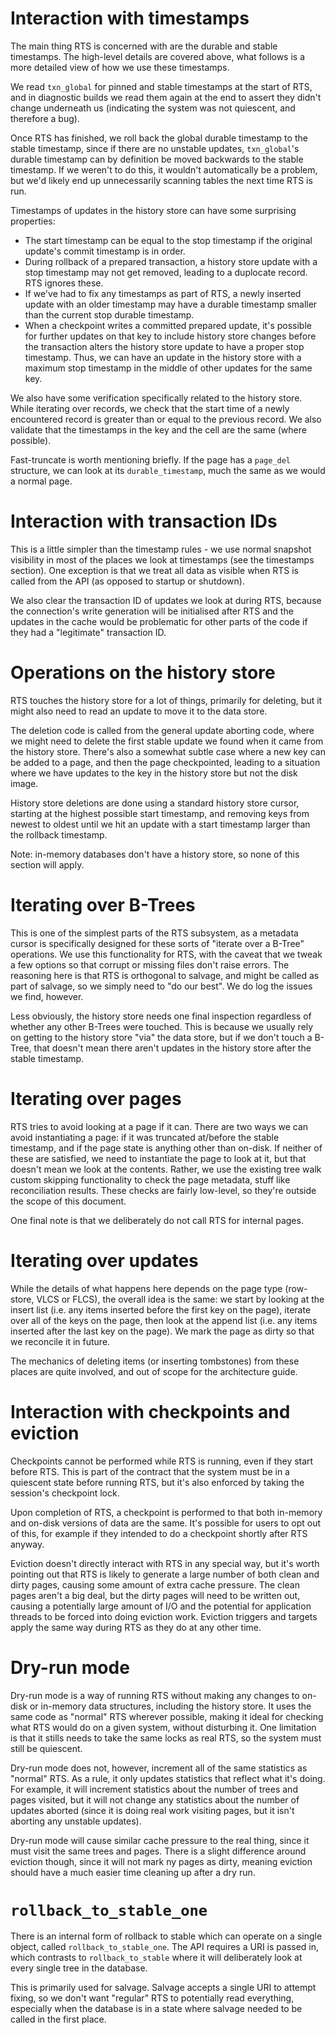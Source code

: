 # Interaction with timestamps

The main thing RTS is concerned with are the durable and stable
timestamps. The high-level details are covered above, what follows is a more
detailed view of how we use these timestamps.

We read `txn_global` for pinned and stable timestamps at the start of RTS,
and in diagnostic builds we read them again at the end to assert they didn't
change underneath us (indicating the system was not quiescent, and therefore
a bug).

Once RTS has finished, we roll back the global durable timestamp to the
stable timestamp, since if there are no unstable updates, `txn_global`'s
durable timestamp can by definition be moved backwards to the stable
timestamp. If we weren't to do this, it wouldn't automatically be a problem,
but we'd likely end up unnecessarily scanning tables the next time RTS is
run.

Timestamps of updates in the history store can have some surprising
properties:

* The start timestamp can be equal to the stop timestamp if the original
  update's commit timestamp is in order.
* During rollback of a prepared transaction, a history store update with a
  stop timestamp may not get removed, leading to a duplocate record. RTS
  ignores these.
* If we've had to fix any timestamps as part of RTS, a newly inserted update
  with an older timestamp may have a durable timestamp smaller than the
  current stop durable timestamp.
* When a checkpoint writes a committed prepared update, it's possible for
  further updates on that key to include history store changes before the
  transaction alters the history store update to have a proper stop
  timestamp. Thus, we can have an update in the history store with a maximum
  stop timestamp in the middle of other updates for the same key.
  
We also have some verification specifically related to the history
store. While iterating over records, we check that the start time of a newly
encountered record is greater than or equal to the previous record. We also
validate that the timestamps in the key and the cell are the same (where
possible).

Fast-truncate is worth mentioning briefly. If the page has a `page_del`
structure, we can look at its `durable_timestamp`, much the same as we would
a normal page.

# Interaction with transaction IDs

This is a little simpler than the timestamp rules - we use normal snapshot
visibility in most of the places we look at timestamps (see the timestamps
section). One exception is that we treat all data as visible when RTS is
called from the API (as opposed to startup or shutdown). 

We also clear the transaction ID of updates we look at during RTS, because
the connection's write generation will be initialised after RTS and the
updates in the cache would be problematic for other parts of the code if
they had a "legitimate" transaction ID.

# Operations on the history store

RTS touches the history store for a lot of things, primarily for deleting,
but it might also need to read an update to move it to the data store.

The deletion code is called from the general update aborting code, where we
might need to delete the first stable update we found when it came from the
history store. There's also a somewhat subtle case where a new key can be
added to a page, and then the page checkpointed, leading to a situation
where we have updates to the key in the history store but not the disk
image.

History store deletions are done using a standard history store cursor,
starting at the highest possible start timestamp, and removing keys from
newest to oldest until we hit an update with a start timestamp larger than
the rollback timestamp.

Note: in-memory databases don't have a history store, so none of this
section will apply.

# Iterating over B-Trees

This is one of the simplest parts of the RTS subsystem, as a metadata cursor
is specifically designed for these sorts of "iterate over a B-Tree"
operations. We use this functionality for RTS, with the caveat that we tweak
a few options so that corrupt or missing files don't raise errors. The
reasoning here is that RTS is orthogonal to salvage, and might be called as
part of salvage, so we simply need to "do our best". We do log the issues we
find, however.

Less obviously, the history store needs one final inspection regardless of
whether any other B-Trees were touched. This is because we usually rely on
getting to the history store "via" the data store, but if we don't touch a
B-Tree, that doesn't mean there aren't updates in the history store after
the stable timestamp.

# Iterating over pages

RTS tries to avoid looking at a page if it can. There are two ways we can
avoid instantiating a page: if it was truncated at/before the stable
timestamp, and if the page state is anything other than on-disk. If neither
of these are satisfied, we need to instantiate the page to look at it, but
that doesn't mean we look at the contents. Rather, we use the existing tree
walk custom skipping functionality to check the page metadata, stuff like
reconciliation results. These checks are fairly low-level, so they're
outside the scope of this document.

One final note is that we deliberately do not call RTS for internal pages.

# Iterating over updates

While the details of what happens here depends on the page type
(row-store, VLCS or FLCS), the overall idea is the same: we start by looking
at the insert list (i.e. any items inserted before the first key on the
page), iterate over all of the keys on the page, then look at the append
list (i.e. any items inserted after the last key on the page). We mark the
page as dirty so that we reconcile it in future.

The mechanics of deleting items (or inserting tombstones) from these places
are quite involved, and out of scope for the architecture guide.

# Interaction with checkpoints and eviction

Checkpoints cannot be performed while RTS is running, even if they start
before RTS. This is part of the contract that the system must be in a
quiescent state before running RTS, but it's also enforced by taking the
session's checkpoint lock.

Upon completion of RTS, a checkpoint is performed to that both in-memory and
on-disk versions of data are the same. It's possible for users to opt out of
this, for example if they intended to do a checkpoint shortly after RTS
anyway.

Eviction doesn't directly interact with RTS in any special way, but it's
worth pointing out that RTS is likely to generate a large number of both
clean and dirty pages, causing some amount of extra cache pressure. The
clean pages aren't a big deal, but the dirty pages will need to be written
out, causing a potentially large amount of I/O and the potential for
application threads to be forced into doing eviction work. Eviction triggers
and targets apply the same way during RTS as they do at any other time.

# Dry-run mode

Dry-run mode is a way of running RTS without making any changes to on-disk
or in-memory data structures, including the history store. It uses the same
code as "normal" RTS wherever possible, making it ideal for checking what
RTS would do on a given system, without disturbing it. One limitation is
that it stills needs to take the same locks as real RTS, so the system must
still be quiescent.

Dry-run mode does not, however, increment all of the same statistics as
"normal" RTS. As a rule, it only updates statistics that reflect what it's
doing. For example, it will increment statistics about the number of trees
and pages visited, but it will not change any statistics about the number of
updates aborted (since it is doing real work visiting pages, but it isn't
aborting any unstable updates).

Dry-run mode will cause similar cache pressure to the real thing, since it
must visit the same trees and pages. There is a slight difference around
eviction though, since it will not mark ny pages as dirty, meaning eviction
should have a much easier time cleaning up after a dry run.

# `rollback_to_stable_one`

There is an internal form of rollback to stable which can operate on a
single object, called `rollback_to_stable_one`. The API requires a URI is
passed in, which contrasts to `rollback_to_stable` where it will
deliberately look at every single tree in the database.

This is primarily used for salvage. Salvage accepts a single URI to attempt
fixing, so we don't want "regular" RTS to potentially read everything,
especially when the database is in a state where salvage needed to be called
in the first place.
